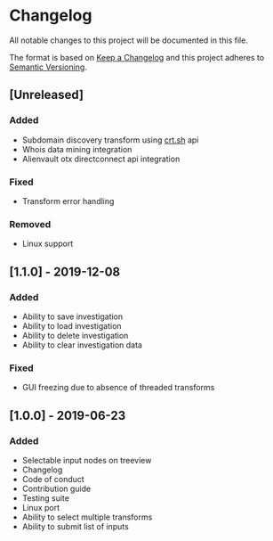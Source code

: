 # Changelog
All notable changes to this project will be documented in this file.

The format is based on [Keep a Changelog](http://keepachangelog.com/en/1.0.0/)
and this project adheres to [Semantic Versioning](http://semver.org/spec/v2.0.0.html).

## [Unreleased]

### Added

- Subdomain discovery transform using [crt.sh](https://crt.sh/) api
- Whois data mining integration
- Alienvault otx directconnect api integration

### Fixed

- Transform error handling

### Removed

- Linux support

## [1.1.0] - 2019-12-08

### Added

- Ability to save investigation
- Ability to load investigation
- Ability to delete investigation
- Ability to clear investigation data 

### Fixed

- GUI freezing due to absence of threaded transforms

## [1.0.0] - 2019-06-23

### Added

- Selectable input nodes on treeview
- Changelog
- Code of conduct
- Contribution guide
- Testing suite
- Linux port
- Ability to select multiple transforms
- Ability to submit list of inputs
